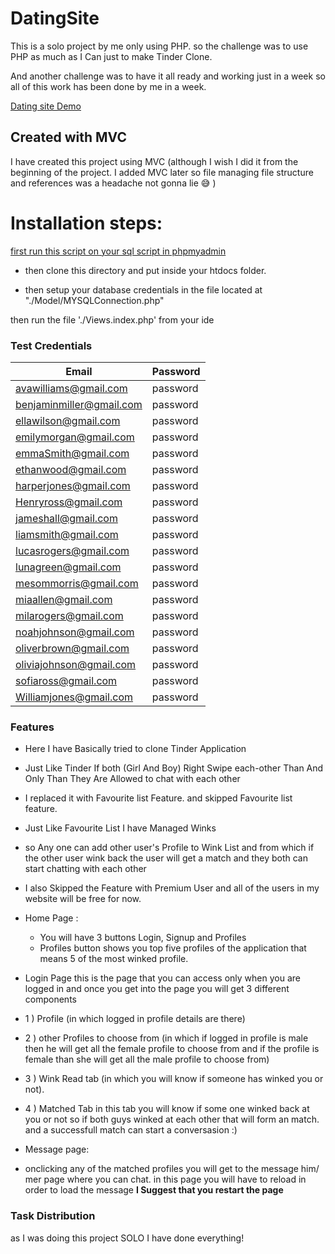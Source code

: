 # DatingSite
 This is a solo project by me only using PHP.
 so the challenge was to use PHP as much as I Can just to make Tinder Clone.
 
 
 And another challenge was to have it all ready and working just in a week so all of this work has been done by me in a week.
 
 [Dating site Demo](project_gif.gif)
 
## Created with MVC 

I have created this project using MVC (although I wish I did it from the beginning of the project. I added MVC later so file managing file structure and references was a headache not gonna lie :sweat_smile: )

# Installation steps:
 
[first run this script on your sql script in phpmyadmin](scripts/demo_project.sql)

- then clone this directory and put inside your htdocs folder.

- then setup your database credentials in the file located at "./Model/MYSQLConnection.php"

then run the file './Views.index.php' from your ide 

### Test Credentials

Email  | Password 
------------- | -------------
avawilliams@gmail.com  | password
benjaminmiller@gmail.com  | password
ellawilson@gmail.com  | password
emilymorgan@gmail.com  | password
emmaSmith@gmail.com  | password
ethanwood@gmail.com  | password
harperjones@gmail.com | password
Henryross@gmail.com | password
jameshall@gmail.com | password
liamsmith@gmail.com | password
lucasrogers@gmail.com | password
lunagreen@gmail.com | password
mesommorris@gmail.com | password
miaallen@gmail.com | password
milarogers@gmail.com | password
noahjohnson@gmail.com | password
oliverbrown@gmail.com | password
oliviajohnson@gmail.com | password
sofiaross@gmail.com | password
Williamjones@gmail.com | password

### Features

- Here I have Basically tried to clone Tinder Application 
- Just Like Tinder If both (Girl And Boy) Right Swipe each-other Than And Only Than They Are Allowed to chat with each other 
- I replaced it with Favourite list Feature. and skipped Favourite list feature.
- Just Like Favourite List I have Managed Winks 
- so Any one can add other user's Profile to Wink List and from which if the other user wink back the user will get a match and they both can start chatting with each other
- I also Skipped the Feature with Premium User and all of the users in my website will be free for now.



- Home Page :
    - You will have 3 buttons Login, Signup and Profiles
    - Profiles button shows you top five profiles of the application
    that means 5 of the most winked profile.
    
- Login Page
this is the page that you can access only when you are logged in and once you get into the page you will get 3 different components 

 - 1 ) Profile (in which logged in profile details are there)
 - 2 ) other Profiles to choose from (in which if logged in profile is male then he will get all the female profile to choose from and if the profile is female than she will get all the male profile to choose from)
 - 3 ) Wink Read tab (in which you will know if someone has winked you or not).
 - 4 ) Matched Tab in this tab you will know if some one winked back at you or not so if both guys winked at each other that will form an match. and a successfull match can start a conversasion :)
 
 - Message page:
  - onclicking any of the matched profiles you will get to the message him/ mer page where you can chat. in this page you will have to reload in order to load the message **I Suggest that you restart the page**
  
  
  ### Task Distribution 
  as I was doing this project SOLO I have done everything!

